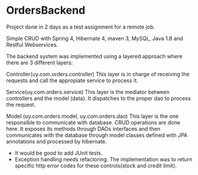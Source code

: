 # OrdersBackend
Project done in 2 days as a test assignment for a remote job.

Simple CRUD with Spring 4, Hibernate 4, maven 3, MySQL, Java 1.8 and Restful Webservices.

The backend system was implemented using a layered approach where there are 3 different layers:

Controller(uy.com.orders.controller)
	This layer is in charge of receiving the requests and call the appropiate service to process it.

Service(uy.com.orders.service)
	This layer is the mediator between controllers and the model (data). It dispatches to the proper dao to process the request.

Model (uy.com.orders.model, uy.com.orders.dao)
	This layer is the one responsible to communicate with database. CRUD operations are done here. It exposes its methods through DAOs interfaces and then communicates with the database through model classes defined with JPA annotations and processed by hibernate.


* It would be good to add JUnit tests.
* Exception handling needs refactoring. 
The implementation was to return specific http error codes for these controls(stock and credit 	limit). 

